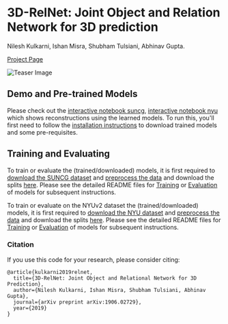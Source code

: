 # 3D-RelNet: Joint Object and Relation Network for 3D prediction
Nilesh Kulkarni, Ishan Misra, Shubham Tulsiani, Abhinav Gupta.

[Project Page](https://nileshkulkarni.github.io/relative3d/)

![Teaser Image](https://nileshkulkarni.github.io/relative3d/resources/images/teaser.png)

## Demo and Pre-trained Models

Please check out the [interactive notebook suncg](demo/demo_suncg.ipynb), [interactive notebook nyu](demo/demo_nyu.ipynb) which shows reconstructions using the learned models. To run this, you'll first need to follow the [installation instructions](docs/installation.md) to download trained models and some pre-requisites.

## Training and Evaluating
To train or evaluate the (trained/downloaded) models, it is first required to [download the SUNCG dataset](https://github.com/shubhtuls/factored3d/blob/master/docs/suncg_data.md) and [preprocess the data](https://github.com/shubhtuls/factored3d/blob/master/docs/preprocessing.md) and download the splits [here](https://www.dropbox.com/s/tomlyczen5ktyva/suncg_splits.tar.gz?dl=0). Please see the detailed README files for [Training](docs/training.md) or [Evaluation](docs/evaluation.md) of models for subsequent instructions.

To train or evaluate on the NYUv2 dataset the (trained/downloaded) models, it is first required to [download the NYU dataset](https://cs.nyu.edu/~silberman/datasets/nyu_depth_v2.html) and [preprocess the data](docs/preprocess_nyu.md) and download the splits [here](https://www.dropbox.com/s/mhvu39z1rhqmfox/nyu_splits.tar.gz?dl=0). Please see the detailed README files for [Training](docs/training.md) or [Evaluation](docs/evaluation.md) of models for subsequent instructions.
### Citation
If you use this code for your research, please consider citing:
```
@article{kulkarni2019relnet,
  title={3D-RelNet: Joint Object and Relational Network for 3D Prediction},
  author={Nilesh Kulkarni, Ishan Misra, Shubham Tulsiani, Abhinav Gupta},
  journal={arXiv preprint arXiv:1906.02729},
  year={2019}
}
```
